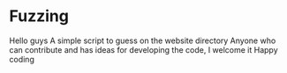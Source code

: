 # Fuzzing
Hello guys
A simple script to guess on the website directory
Anyone who can contribute and has ideas for developing the code, I welcome it
Happy coding

